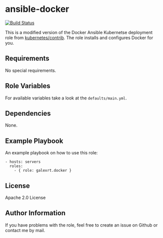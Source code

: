 ansible-docker
=========

[![Build Status](https://travis-ci.org/galexrt/ansible-docker.svg?branch=master)](https://travis-ci.org/galexrt/ansible-docker)

This is a modified version of the Docker Ansible Kubernetse deployment role from [kubernetes/contrib](https://github.com/kubernetes/contrib).
The role installs and configures Docker for you.

Requirements
------------

No special requirements.

Role Variables
--------------

For available variables take a look at the `defaults/main.yml`.

Dependencies
------------

None.

Example Playbook
----------------

An example playbook on how to use this role:
```
- hosts: servers
  roles:
    - { role: galexrt.docker }
```

License
-------

Apache 2.0 License

Author Information
------------------

If you have problems with the role, feel free to create an issue on Github or contact me by mail.
